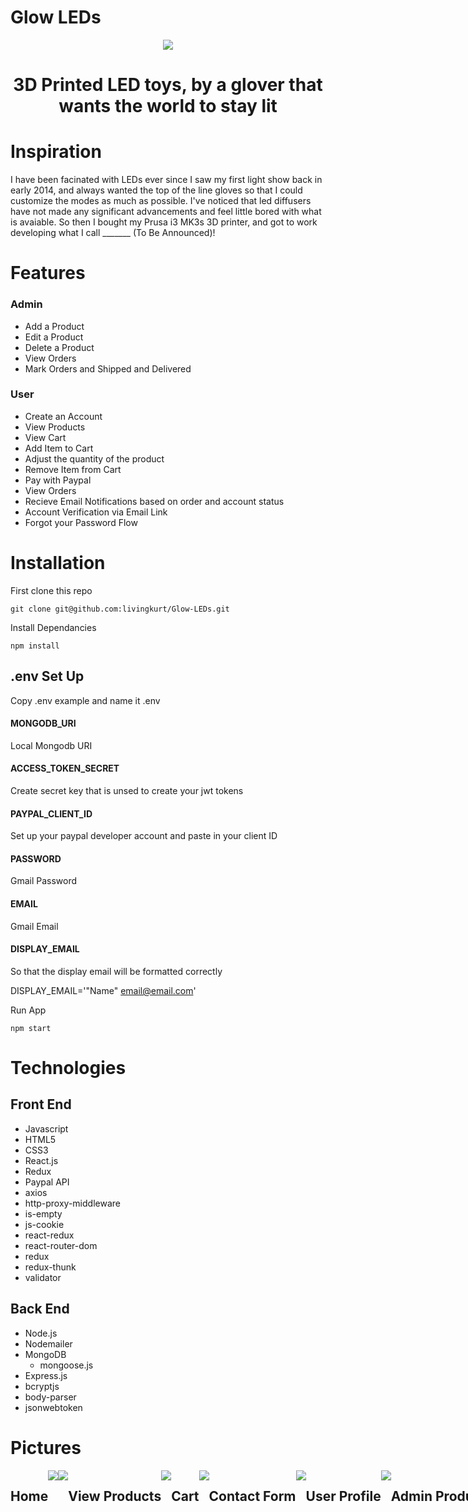 # Glow LEDs

<p align="center">
  <img style="text-align: center;" src="./client/public/images/optimized_images/logo_images/glow_logo_optimized.png">
  <h1 style="text-align: center;">3D Printed LED toys, by a glover that wants the world to stay lit</h1>
  <!-- <h1 style="text-align: center;">3D Printed LED toys and accessories, by a glover that just wants to light up the world</h1> -->
</p>


# Inspiration

I have been facinated with LEDs ever since I saw my first light show back in early 2014, and always wanted the top of the line gloves so that I could customize the modes as much as possible. I've noticed that led diffusers have not made any significant advancements and feel little bored with what is avaiable. So then I bought my Prusa i3 MK3s 3D printer, and got to work developing what I call _______ (To Be Announced)!

# Features

### Admin
- Add a Product
- Edit a Product
- Delete a Product
- View Orders
- Mark Orders and Shipped and Delivered
### User
- Create an Account
- View Products
- View Cart
- Add Item to Cart
- Adjust the quantity of the product
- Remove Item from Cart
- Pay with Paypal
- View Orders
- Recieve Email Notifications based on order and account status
- Account Verification via Email Link
- Forgot your Password Flow


# Installation

First clone this repo

```shell
git clone git@github.com:livingkurt/Glow-LEDs.git
```

Install Dependancies

```shell
npm install
```

## .env Set Up

Copy .env example and name it .env

#### MONGODB_URI

Local Mongodb URI

#### ACCESS_TOKEN_SECRET

Create secret key that is unsed to create your jwt tokens

#### PAYPAL_CLIENT_ID

Set up your paypal developer account and paste in your client ID

#### PASSWORD

Gmail Password

#### EMAIL

Gmail Email

#### DISPLAY_EMAIL

So that the display email will be formatted correctly

DISPLAY_EMAIL='"Name" <email@email.com>'


Run App

```shell
npm start
```

# Technologies

## Front End

- Javascript
- HTML5
- CSS3
- React.js
- Redux
- Paypal API
- axios
- http-proxy-middleware
- is-empty
- js-cookie
- react-redux
- react-router-dom
- redux
- redux-thunk
- validator


## Back End

- Node.js
- Nodemailer
- MongoDB
  - mongoose.js
- Express.js
- bcryptjs
- body-parser
- jsonwebtoken


# Pictures

<div align="center" style="display:flex; flex-wrap: wrap; width:1500px;">
  <h2>Home</h2>
  <img style="text-align: center;" src="client/public/images/optimized_images/readme_images/home_top_optimized.png">
  <img style="text-align: center;" src="client/public/images/optimized_images/readme_images/home_bottom_optimized.png">
  <h2>View Products</h2>
  <img style="text-align: center;" src="client/public/images/optimized_images/readme_images/products_optimized.png">
  <h2>Cart</h2>
  <img style="text-align: center;" src="client/public/images/optimized_images/readme_images/cart_optimized.png">
  <h2>Contact Form</h2>
  <img style="text-align: center;" src="client/public/images/optimized_images/readme_images/contact_optimized.png">
  <h2>User Profile</h2>
  <img style="text-align: center;" src="client/public/images/optimized_images/readme_images/profile_optimized.png">
  <h2>Admin Products</h2>
  <img style="text-align: center;" src="client/public/images/optimized_images/readme_images/admin_products_optimized.png">
  <h2>Admin Orders</h2>
  <img style="text-align: center;" src="client/public/images/optimized_images/readme_images/admin_orders_optimized.png">
</div>